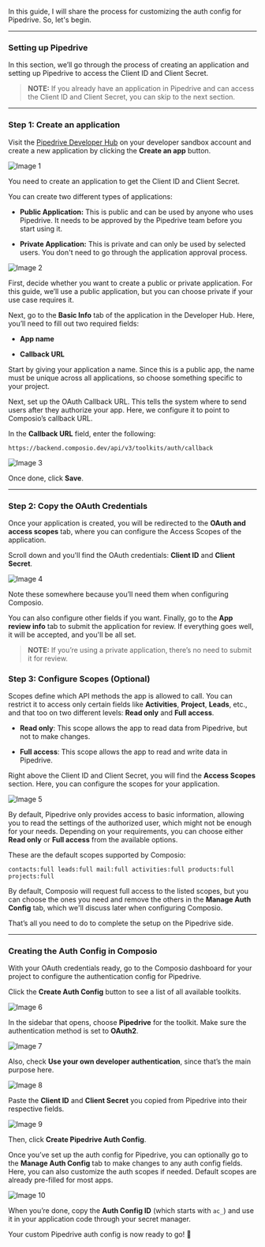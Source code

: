 In this guide, I will share the process for customizing the auth config for Pipedrive. So, let's begin.

---

### Setting up Pipedrive

In this section, we’ll go through the process of creating an application and setting up Pipedrive to access the Client ID and Client Secret.

> **NOTE:** If you already have an application in Pipedrive and can access the Client ID and Client Secret, you can skip to the next section.

---

### Step 1: Create an application

Visit the [Pipedrive Developer Hub](https://app.pipedrive.com/developer-hub) on your developer sandbox account and create a new application by clicking the **Create an app** button.

![Image 1](https://raw.githubusercontent.com/sunilcomposio/notion-to-github/main/images/pipedrive/image_1.png)

You need to create an application to get the Client ID and Client Secret.

You can create two different types of applications:

- **Public Application:** This is public and can be used by anyone who uses Pipedrive. It needs to be approved by the Pipedrive team before you start using it.

- **Private Application:** This is private and can only be used by selected users. You don't need to go through the application approval process.

![Image 2](https://raw.githubusercontent.com/sunilcomposio/notion-to-github/main/images/pipedrive/image_2.png)

First, decide whether you want to create a public or private application. For this guide, we’ll use a public application, but you can choose private if your use case requires it.

Next, go to the **Basic Info** tab of the application in the Developer Hub. Here, you’ll need to fill out two required fields:

- **App name**

- **Callback URL**

Start by giving your application a name. Since this is a public app, the name must be unique across all applications, so choose something specific to your project.

Next, set up the OAuth Callback URL. This tells the system where to send users after they authorize your app. Here, we configure it to point to Composio’s callback URL.

In the **Callback URL** field, enter the following:

```plain text
https://backend.composio.dev/api/v3/toolkits/auth/callback

```

![Image 3](https://raw.githubusercontent.com/sunilcomposio/notion-to-github/main/images/pipedrive/image_3.png)

Once done, click **Save**.

---

### Step 2: Copy the OAuth Credentials

Once your application is created, you will be redirected to the **OAuth and access scopes** tab, where you can configure the Access Scopes of the application.

Scroll down and you'll find the OAuth credentials: **Client ID** and **Client Secret**.

![Image 4](https://raw.githubusercontent.com/sunilcomposio/notion-to-github/main/images/pipedrive/image_4.png)

Note these somewhere because you’ll need them when configuring Composio.

You can also configure other fields if you want. Finally, go to the **App review info** tab to submit the application for review. If everything goes well, it will be accepted, and you'll be all set.

> **NOTE:** If you’re using a private application, there’s no need to submit it for review.

### Step 3: Configure Scopes (Optional)

Scopes define which API methods the app is allowed to call. You can restrict it to access only certain fields like **Activities**, **Project**, **Leads**, etc., and that too on two different levels: **Read only** and **Full access**.

- **Read only**: This scope allows the app to read data from Pipedrive, but not to make changes.

- **Full access**: This scope allows the app to read and write data in Pipedrive.

Right above the Client ID and Client Secret, you will find the **Access Scopes** section. Here, you can configure the scopes for your application.

![Image 5](https://raw.githubusercontent.com/sunilcomposio/notion-to-github/main/images/pipedrive/image_5.png)

By default, Pipedrive only provides access to basic information, allowing you to read the settings of the authorized user, which might not be enough for your needs. Depending on your requirements, you can choose either **Read only** or **Full access** from the available options.

These are the default scopes supported by Composio:

```plain text
contacts:full leads:full mail:full activities:full products:full projects:full

```

By default, Composio will request full access to the listed scopes, but you can choose the ones you need and remove the others in the **Manage Auth Config** tab, which we'll discuss later when configuring Composio.

That’s all you need to do to complete the setup on the Pipedrive side.

---

### Creating the Auth Config in Composio

With your OAuth credentials ready, go to the Composio dashboard for your project to configure the authentication config for Pipedrive.

Click the **Create Auth Config** button to see a list of all available toolkits.

![Image 6](https://raw.githubusercontent.com/sunilcomposio/notion-to-github/main/images/pipedrive/image_6.png)

In the sidebar that opens, choose **Pipedrive** for the toolkit. Make sure the authentication method is set to **OAuth2**.

![Image 7](https://raw.githubusercontent.com/sunilcomposio/notion-to-github/main/images/pipedrive/image_7.png)

Also, check **Use your own developer authentication**, since that’s the main purpose here.

![Image 8](https://raw.githubusercontent.com/sunilcomposio/notion-to-github/main/images/pipedrive/image_8.png)

Paste the **Client ID** and **Client Secret** you copied from Pipedrive into their respective fields.

![Image 9](https://raw.githubusercontent.com/sunilcomposio/notion-to-github/main/images/pipedrive/image_9.png)

Then, click **Create Pipedrive Auth Config**.

Once you’ve set up the auth config for Pipedrive, you can optionally go to the **Manage Auth Config** tab to make changes to any auth config fields. Here, you can also customize the auth scopes if needed. Default scopes are already pre-filled for most apps.

![Image 10](https://raw.githubusercontent.com/sunilcomposio/notion-to-github/main/images/pipedrive/image_10.png)

When you’re done, copy the **Auth Config ID** (which starts with `ac_`) and use it in your application code through your secret manager.

Your custom Pipedrive auth config is now ready to go! 🚀
